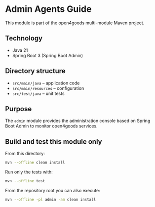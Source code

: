 # Admin Agents Guide

This module is part of the open4goods multi-module Maven project.

## Technology

- Java 21
- Spring Boot 3 (Spring Boot Admin)

## Directory structure

- `src/main/java` – application code
- `src/main/resources` – configuration
- `src/test/java` – unit tests

## Purpose

The `admin` module provides the administration console based on Spring Boot Admin to monitor open4goods services.

## Build and test this module only

From this directory:

```bash
mvn --offline clean install
```

Run only the tests with:

```bash
mvn --offline test
```

From the repository root you can also execute:

```bash
mvn --offline -pl admin -am clean install
```
